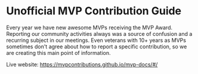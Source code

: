 # Unofficial MVP Contribution Guide

Every year we have new awesome MVPs receiving the MVP Award. Reporting our community activities always was a source of confusion and a recurring subject in our meetings. Even veterans with 10+ years as MVPs sometimes don't agree about how to report a specific contribution, so we are creating this main point of information.

Live website: https://mvpcontributions.github.io/mvp-docs/#/

